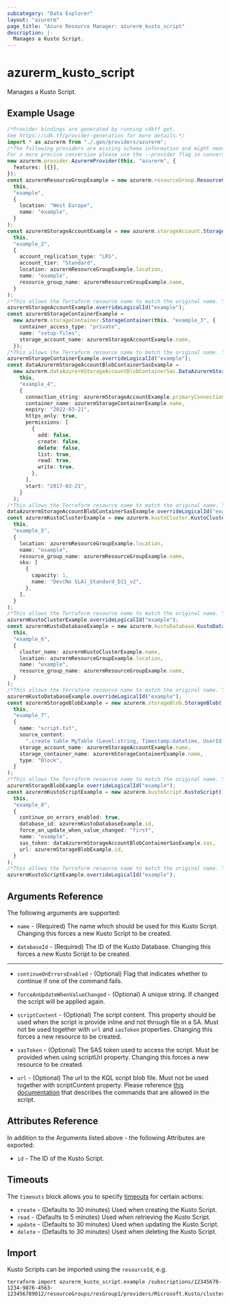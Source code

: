 ```yaml
---
subcategory: "Data Explorer"
layout: "azurerm"
page_title: "Azure Resource Manager: azurerm_kusto_script"
description: |-
  Manages a Kusto Script.
---
```


# azurerm\_kusto\_script

Manages a Kusto Script.

## Example Usage

```typescript
/*Provider bindings are generated by running cdktf get.
See https://cdk.tf/provider-generation for more details.*/
import * as azurerm from "./.gen/providers/azurerm";
/*The following providers are missing schema information and might need manual adjustments to synthesize correctly: azurerm.
For a more precise conversion please use the --provider flag in convert.*/
new azurerm.provider.AzurermProvider(this, "azurerm", {
  features: [{}],
});
const azurermResourceGroupExample = new azurerm.resourceGroup.ResourceGroup(
  this,
  "example",
  {
    location: "West Europe",
    name: "example",
  }
);
const azurermStorageAccountExample = new azurerm.storageAccount.StorageAccount(
  this,
  "example_2",
  {
    account_replication_type: "LRS",
    account_tier: "Standard",
    location: azurermResourceGroupExample.location,
    name: "example",
    resource_group_name: azurermResourceGroupExample.name,
  }
);
/*This allows the Terraform resource name to match the original name. You can remove the call if you don't need them to match.*/
azurermStorageAccountExample.overrideLogicalId("example");
const azurermStorageContainerExample =
  new azurerm.storageContainer.StorageContainer(this, "example_3", {
    container_access_type: "private",
    name: "setup-files",
    storage_account_name: azurermStorageAccountExample.name,
  });
/*This allows the Terraform resource name to match the original name. You can remove the call if you don't need them to match.*/
azurermStorageContainerExample.overrideLogicalId("example");
const dataAzurermStorageAccountBlobContainerSasExample =
  new azurerm.dataAzurermStorageAccountBlobContainerSas.DataAzurermStorageAccountBlobContainerSas(
    this,
    "example_4",
    {
      connection_string: azurermStorageAccountExample.primaryConnectionString,
      container_name: azurermStorageContainerExample.name,
      expiry: "2022-03-21",
      https_only: true,
      permissions: [
        {
          add: false,
          create: false,
          delete: false,
          list: true,
          read: true,
          write: true,
        },
      ],
      start: "2017-03-21",
    }
  );
/*This allows the Terraform resource name to match the original name. You can remove the call if you don't need them to match.*/
dataAzurermStorageAccountBlobContainerSasExample.overrideLogicalId("example");
const azurermKustoClusterExample = new azurerm.kustoCluster.KustoCluster(
  this,
  "example_5",
  {
    location: azurermResourceGroupExample.location,
    name: "example",
    resource_group_name: azurermResourceGroupExample.name,
    sku: [
      {
        capacity: 1,
        name: "Dev(No SLA)_Standard_D11_v2",
      },
    ],
  }
);
/*This allows the Terraform resource name to match the original name. You can remove the call if you don't need them to match.*/
azurermKustoClusterExample.overrideLogicalId("example");
const azurermKustoDatabaseExample = new azurerm.kustoDatabase.KustoDatabase(
  this,
  "example_6",
  {
    cluster_name: azurermKustoClusterExample.name,
    location: azurermResourceGroupExample.location,
    name: "example",
    resource_group_name: azurermResourceGroupExample.name,
  }
);
/*This allows the Terraform resource name to match the original name. You can remove the call if you don't need them to match.*/
azurermKustoDatabaseExample.overrideLogicalId("example");
const azurermStorageBlobExample = new azurerm.storageBlob.StorageBlob(
  this,
  "example_7",
  {
    name: "script.txt",
    source_content:
      ".create table MyTable (Level:string, Timestamp:datetime, UserId:string, TraceId:string, Message:string, ProcessId:int32)",
    storage_account_name: azurermStorageAccountExample.name,
    storage_container_name: azurermStorageContainerExample.name,
    type: "Block",
  }
);
/*This allows the Terraform resource name to match the original name. You can remove the call if you don't need them to match.*/
azurermStorageBlobExample.overrideLogicalId("example");
const azurermKustoScriptExample = new azurerm.kustoScript.KustoScript(
  this,
  "example_8",
  {
    continue_on_errors_enabled: true,
    database_id: azurermKustoDatabaseExample.id,
    force_an_update_when_value_changed: "first",
    name: "example",
    sas_token: dataAzurermStorageAccountBlobContainerSasExample.sas,
    url: azurermStorageBlobExample.id,
  }
);
/*This allows the Terraform resource name to match the original name. You can remove the call if you don't need them to match.*/
azurermKustoScriptExample.overrideLogicalId("example");

```

## Arguments Reference

The following arguments are supported:

*   `name` - (Required) The name which should be used for this Kusto Script. Changing this forces a new Kusto Script to be created.

*   `databaseId` - (Required) The ID of the Kusto Database. Changing this forces a new Kusto Script to be created.

***

*   `continueOnErrorsEnabled` - (Optional) Flag that indicates whether to continue if one of the command fails.

*   `forceAnUpdateWhenValueChanged` - (Optional) A unique string. If changed the script will be applied again.

*   `scriptContent` - (Optional) The script content. This property should be used when the script is provide inline and not through file in a SA. Must not be used together with `url` and `sasToken` properties. Changing this forces a new resource to be created.

*   `sasToken` - (Optional) The SAS token used to access the script. Must be provided when using scriptUrl property. Changing this forces a new resource to be created.

*   `url` - (Optional) The url to the KQL script blob file. Must not be used together with scriptContent property. Please reference [this documentation](https://docs.microsoft.com/azure/data-explorer/database-script) that describes the commands that are allowed in the script.

## Attributes Reference

In addition to the Arguments listed above - the following Attributes are exported:

* `id` - The ID of the Kusto Script.

## Timeouts

The `timeouts` block allows you to specify [timeouts](https://www.terraform.io/language/resources/syntax#operation-timeouts) for certain actions:

* `create` - (Defaults to 30 minutes) Used when creating the Kusto Script.
* `read` - (Defaults to 5 minutes) Used when retrieving the Kusto Script.
* `update` - (Defaults to 30 minutes) Used when updating the Kusto Script.
* `delete` - (Defaults to 30 minutes) Used when deleting the Kusto Script.

## Import

Kusto Scripts can be imported using the `resourceId`, e.g.

```shell
terraform import azurerm_kusto_script.example /subscriptions/12345678-1234-9876-4563-123456789012/resourceGroups/resGroup1/providers/Microsoft.Kusto/clusters/cluster1/databases/database1/scripts/script1
```
